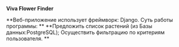 **Viva Flower Finder**

**Веб-приложение использует фреймворк: Django. 
Суть работы программы: 
**
**Предложить список растений (из Базы данных:PostgreSQL);
Осуществить фильтрацию по критериям пользователя.
**
